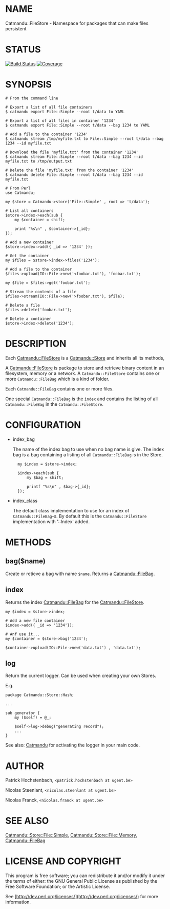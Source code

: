 # NAME

Catmandu::FileStore - Namespace for packages that can make files persistent

# STATUS

[![Build Status](https://travis-ci.org/LibreCat/Catmandu-FileStore.svg?branch=master)](https://travis-ci.org/LibreCat/Catmandu-FileStore)
[![Coverage](https://coveralls.io/repos/LibreCat/Catmandu-FileStore/badge.svg?branch=master)](https://coveralls.io/r/LibreCat/Catmandu-FileStore)

# SYNOPSIS

    # From the command line

    # Export a list of all file containers
    $ catmandu export File::Simple --root t/data to YAML

    # Export a list of all files in container '1234'
    $ catmandu export File::Simple --root t/data --bag 1234 to YAML

    # Add a file to the container '1234'
    $ catmandu stream /tmp/myfile.txt to File::Simple --root t/data --bag 1234 --id myfile.txt

    # Download the file 'myfile.txt' from the container '1234'
    $ catmandu stream File::Simple --root t/data --bag 1234 --id myfile.txt to /tmp/output.txt

    # Delete the file 'myfile.txt' from the container '1234'
    $ catmandu delete File::Simple --root t/data --bag 1234 --id myfile.txt

    # From Perl
    use Catmandu;

    my $store = Catmandu->store('File::Simple' , root => 't/data');

    # List all containers
    $store->index->each(sub {
        my $container = shift;

        print "%s\n" , $container->{_id};
    });

    # Add a new container
    $store->index->add({ _id => '1234' });

    # Get the container
    my $files = $store->index->files('1234');

    # Add a file to the container
    $files->upload(IO::File->new('<foobar.txt'), 'foobar.txt');

    my $file = $files->get('foobar.txt');

    # Stream the contents of a file
    $files->stream(IO::File->new('>foobar.txt'), $file);

    # Delete a file
    $files->delete('foobar.txt');

    # Delete a container
    $store->index->delete('1234');

# DESCRIPTION

Each [Catmandu::FileStore](https://metacpan.org/pod/Catmandu::FileStore) is a [Catmandu::Store](https://metacpan.org/pod/Catmandu::Store) and inherits all its methods,

A [Catmandu::FileStore](https://metacpan.org/pod/Catmandu::FileStore) is package to store and retrieve binary content in
an filesystem, memory or a network. A `Catmandu::FileStore` contains one or more
`Catmandu::FileBag` which is a kind of folder.

Each `Catmandu::FileBag` contains one or more files.

One special `Catmandu::FileBag` is the `index` and contains the listing
of all `Catmandu::FileBag` in the `Catmandu::FileStore`.

# CONFIGURATION

- index\_bag

    The name of the index bag to use when no bag name is give. The index bag is a
    bag containing a listing of all `Catmandu::FileBag`-s in the Store.

        my $index = $store->index;

        $index->each(sub {
            my $bag = shift;

            printf "%s\n" , $bag->{_id};
        });

- index\_class

    The default class implementation to use for an index of `Catmandu::FileBag`-s.
    By default this is the `Catmandu::FileStore` implementation with '::Index' added.

# METHODS

## bag($name)

Create or retieve a bag with name `$name`. Returns a [Catmandu::FileBag](https://metacpan.org/pod/Catmandu::FileBag).

## index

Returns the index  [Catmandu::FileBag](https://metacpan.org/pod/Catmandu::FileBag) for the [Catmandu::FileStore](https://metacpan.org/pod/Catmandu::FileStore).

    my $index = $store->index;

    # Add a new file container
    $index->add({ _id => '1234'});

    # Anf use it...
    my $container = $store->bag('1234');

    $container->upload(IO::File->new('data.txt') , 'data.txt');

## log

Return the current logger. Can be used when creating your own Stores.

E.g.

    package Catmandu::Store::Hash;

    ...

    sub generator {
        my ($self) = @_;

        $self->log->debug("generating record");
        ...
    }

See also: [Catmandu](https://metacpan.org/pod/Catmandu) for activating the logger in your main code.

# AUTHOR

Patrick Hochstenbach, `<patrick.hochstenbach at ugent.be>`

Nicolas Steenlant, `<nicolas.steenlant at ugent.be>`

Nicolas Franck, `<nicolas.franck at ugent.be>`

# SEE ALSO

[Catmandu::Store::File::Simple](https://metacpan.org/pod/Catmandu::Store::File::Simple),
[Catmandu::Store::File::Memory](https://metacpan.org/pod/Catmandu::Store::File::Memory),
[Catmandu::FileBag](https://metacpan.org/pod/Catmandu::FileBag)

# LICENSE AND COPYRIGHT

This program is free software; you can redistribute it and/or modify it
under the terms of either: the GNU General Public License as published
by the Free Software Foundation; or the Artistic License.

See [http://dev.perl.org/licenses/](http://dev.perl.org/licenses/) for more information.
